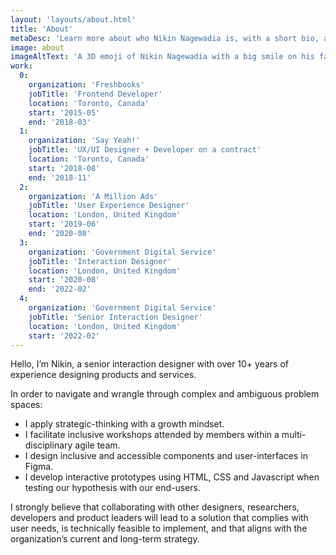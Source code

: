 ```yaml
---
layout: 'layouts/about.html'
title: 'About'
metaDesc: 'Learn more about who Nikin Nagewadia is, with a short bio, and list of his past work and education experiences.'
image: about
imageAltText: 'A 3D emoji of Nikin Nagewadia with a big smile on his face.'
work:
  0:
    organization: 'Freshbooks'
    jobTitle: 'Frontend Developer'
    location: 'Toronto, Canada'
    start: '2015-05'
    end: '2018-03'
  1:
    organization: 'Say Yeah!'
    jobTitle: 'UX/UI Designer + Developer on a contract'
    location: 'Toronto, Canada'
    start: '2018-08'
    end: '2018-11'
  2:
    organization: 'A Million Ads'
    jobTitle: 'User Experience Designer'
    location: 'London, United Kingdom'
    start: '2019-06'
    end: '2020-08'
  3:
    organization: 'Government Digital Service'
    jobTitle: 'Interaction Designer'
    location: 'London, United Kingdom'
    start: '2020-08'
    end: '2022-02'
  4:
    organization: 'Government Digital Service'
    jobTitle: 'Senior Interaction Designer'
    location: 'London, United Kingdom'
    start: '2022-02'
---
```

Hello, I’m Nikin, a senior interaction designer with over 10+ years of experience designing products and services.

<p class="list-lead-in">In order to navigate and wrangle through complex and ambiguous problem spaces:</p>

- I apply strategic-thinking with a growth mindset.
- I facilitate inclusive workshops attended by members within a 
multi-disciplinary agile team.
- I design inclusive and accessible components and user-interfaces in Figma.
- I develop interactive prototypes using HTML, CSS and Javascript when testing our hypothesis with our end-users.

I strongly believe that collaborating with other designers, researchers, developers and product leaders will lead to a solution that complies with user needs, is technically feasible to implement, and that aligns with the organization’s current and long-term strategy.
